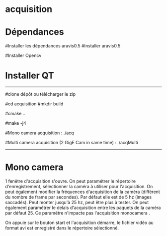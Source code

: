 # acquisition

# Dépendances

#Installer les dépendances aravis0.5
#Installer aravis0.5

#Installer Opencv

# Installer QT
----------------------------------------------------------------
#clone dépôt ou télécharger le zip

#cd acquisition
#mkdir build

#cmake ..

#make -j4

#Mono camera acquisition : ./acq

#Multi camera acquisition (2 GigE Cam in same time) : ./acqMulti

---------------------------------------------------------------

# Mono camera

1 fenêtre d'acquisition s'ouvre. On peut paramétrer le répertoire d'enregistrement, sélectionner la caméra à utiliser pour l'acquisition.
On peut également modifier la fréquences d'acquisition de la caméra (différent du nombre de frame par secondes). Par défaut elle est de 5 hz (images saccadés). Peut monter jusqu'à 25 hz, peut être plus à tester.
On peut également paramétrer le delais d'acquisition entre les paquets de la caméra par défaut 25. Ce paramètre n'impacte pas l'acquisition monocamera .

On appuie sur le bouton start et l'acquisition démarre, le fichier vidéo au format avi est enregistré dans le répertoire sélectionné.
